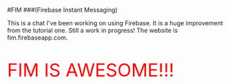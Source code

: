 #FIM
###(Firebase Instant Messaging)

This is a chat I've been working on using Firebase. It is  a huge improvement from the tutorial one. Still a work in progress! The website is fim.firebaseapp.com.

<p style="color: red; font-size: 300%">FIM IS AWESOME!!!</p>
